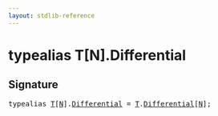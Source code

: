 ```yaml
---
layout: stdlib-reference
---
```


# typealias T\[N\]\.Differential

## Signature

<pre>
<span class='code_keyword'>typealias</span> <a href="index.md#typeparam-T" class="code_type">T</a>[<a href="index.md#decl-N" class="code_var">N</a>].<a href="differential-0.md" class="code_type">Differential</a> = <a href="index.md#typeparam-T" class="code_type">T</a>.<a href="differential-0.md" class="code_type">Differential</a>[<a href="index.md#decl-N" class="code_var">N</a>];
</pre>


<script>
// Fix .md links to .html when on ReadTheDocs
if (window.location.hostname.includes('readthedocs') || 
    window.location.hostname.includes('rtfd.io')) {
  document.addEventListener('DOMContentLoaded', function() {
    const links = document.querySelectorAll('a');
    links.forEach(link => {
      if (link.getAttribute('href') && link.getAttribute('href').endsWith('.md')) {
        link.href = link.href.replace(/\.md($|#|\?)/, '.html$1');
      }
    });
  });
}
</script>
